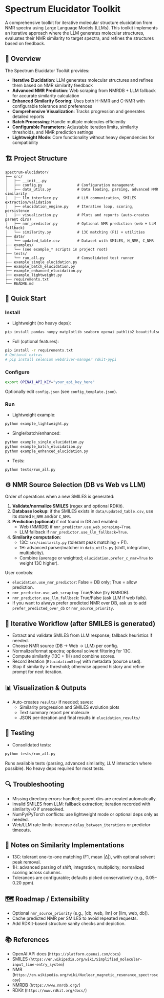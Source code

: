 # Spectrum Elucidator Toolkit

A comprehensive toolkit for iterative molecular structure elucidation from NMR spectra using Large Language Models (LLMs). This toolkit implements an iterative approach where the LLM generates molecular structures, evaluates their NMR similarity to target spectra, and refines the structures based on feedback.

## 🎯 Overview

The Spectrum Elucidator Toolkit provides:

- **Iterative Elucidation**: LLM generates molecular structures and refines them based on NMR similarity feedback
- **Advanced NMR Prediction**: Web scraping from NMRDB + LLM fallback for accurate similarity calculation
- **Enhanced Similarity Scoring**: Uses both H-NMR and C-NMR with configurable tolerance and preferences
- **Comprehensive Visualization**: Tracks progression and generates detailed reports
- **Batch Processing**: Handle multiple molecules efficiently
- **Configurable Parameters**: Adjustable iteration limits, similarity thresholds, and NMR prediction settings
- **Lightweight Mode**: Core functionality without heavy dependencies for compatibility

## 🏗️ Project Structure

```
spectrum-elucidator/
├── src/
│   ├── __init__.py
│   ├── config.py                # Configuration management
│   ├── data_utils.py            # Data loading, parsing, advanced NMR similarity
│   ├── llm_interface.py         # LLM communication, SMILES extraction/validation
│   ├── elucidation_engine.py    # Iterative loop, scoring, persistence
│   ├── visualization.py         # Plots and reports (auto-creates parent dirs)
│   ├── nmr_predictor.py         # Optional NMR prediction (web + LLM fallback)
│   └── similarity.py            # 13C matching (F1) + utilities
├── data/
│   └── updated_table.csv        # Dataset with SMILES, H_NMR, C_NMR
├── examples/
│   └── (see example_* scripts in project root)
├── tests/
│   └── run_all.py               # Consolidated test runner
├── example_single_elucidation.py
├── example_batch_elucidation.py
├── example_enhanced_elucidation.py
├── example_lightweight.py
├── requirements.txt
└── README.md
```

## 🚀 Quick Start

### Install

- Lightweight (no heavy deps):
```bash
pip install pandas numpy matplotlib seaborn openai pathlib2 beautifulsoup4 urllib3
```

- Full (optional features):
```bash
pip install -r requirements.txt
# Optional extras
# pip install selenium webdriver-manager rdkit-pypi
```

### Configure

```bash
export OPENAI_API_KEY="your_api_key_here"
```
Optionally edit `config.json` (see `config_template.json`).

### Run

- Lightweight example:
```bash
python example_lightweight.py
```

- Single/batch/enhanced:
```bash
python example_single_elucidation.py
python example_batch_elucidation.py
python example_enhanced_elucidation.py
```

- Tests:
```bash
python tests/run_all.py
```

## ⚙️ NMR Source Selection (DB vs Web vs LLM)

Order of operations when a new SMILES is generated:

1. **Validate/normalize SMILES** (regex and optional RDKit).
2. **Database lookup**: if the SMILES exists in `data/updated_table.csv`, use its stored `H_NMR` and/or `C_NMR`.
3. **Prediction (optional)** if not found in DB and enabled:
   - Web (NMRDB) if `nmr_predictor.use_web_scraping=True`.
   - LLM fallback if `nmr_predictor.use_llm_fallback=True`.
4. **Similarity computation**:
   - 13C: `src/similarity.py` (tolerant peak matching + F1).
   - 1H: advanced parser/matcher in `data_utils.py` (shift, integration, multiplicity).
   - Combine (average or weighted; `elucidation.prefer_c_nmr=True` to weight 13C higher).

User controls:
- `elucidation.use_nmr_predictor`: False = DB only; True = allow prediction.
- `nmr_predictor.use_web_scraping`: True/False (try NMRDB).
- `nmr_predictor.use_llm_fallback`: True/False (ask LLM if web fails).
- If you want to always prefer predicted NMR over DB, ask us to add `prefer_predicted_over_db` or `nmr_source_priority`.

## 🔁 Iterative Workflow (after SMILES is generated)

- Extract and validate SMILES from LLM response; fallback heuristics if needed.
- Choose NMR source (DB → Web → LLM) per config.
- Normalize/format spectra; optional solvent filtering for 13C.
- Compute similarity (13C + 1H) and combine scores.
- Record iteration (`ElucidationStep`) with metadata (source used).
- Stop if similarity ≥ threshold; otherwise append history and refine prompt for next iteration.

## 📊 Visualization & Outputs

- Auto-creates `results/` if needed; saves:
  - Similarity progression and SMILES evolution plots
  - Text summary report per molecule
  - JSON per-iteration and final results in `elucidation_results/`

## 🧪 Testing

- Consolidated tests:
```bash
python tests/run_all.py
```
Runs available tests (parsing, advanced similarity, LLM interaction where possible). No heavy deps required for most tests.

## 🔍 Troubleshooting

- Missing directory errors: handled; parent dirs are created automatically.
- Invalid SMILES from LLM: fallback extraction; iteration recorded with similarity=0 if unresolved.
- NumPy/PyTorch conflicts: use lightweight mode or optional deps only as needed.
- Web/LLM rate limits: increase `delay_between_iterations` or predictor timeouts.

## 📌 Notes on Similarity Implementations

- 13C: tolerant one-to-one matching (F1, mean |Δ|), with optional solvent peak removal.
- 1H: advanced parsing of shift, integration, multiplicity; normalized scoring across columns.
- Tolerances are configurable; defaults picked conservatively (e.g., 0.05–0.20 ppm).

## 🗺️ Roadmap / Extensibility

- Optional `nmr_source_priority` (e.g., [db, web, llm] or [llm, web, db]).
- Cache predicted NMR per SMILES to avoid repeated requests.
- Add RDKit-based structure sanity checks and depiction.

## 📚 References

- OpenAI API docs (`https://platform.openai.com/docs`)
- SMILES (`https://en.wikipedia.org/wiki/Simplified_molecular-input_line-entry_system`)
- NMR (`https://en.wikipedia.org/wiki/Nuclear_magnetic_resonance_spectroscopy`)
- NMRDB (`https://www.nmrdb.org/`)
- RDKit (`https://www.rdkit.org/docs/`)
